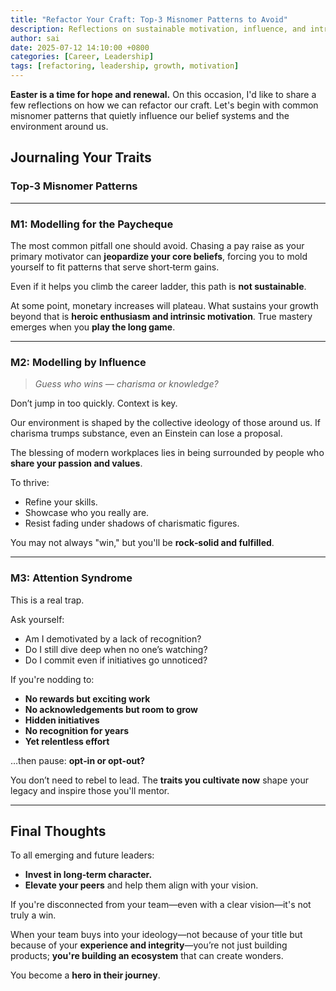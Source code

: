 ```yaml
---
title: "Refactor Your Craft: Top‑3 Misnomer Patterns to Avoid"
description: Reflections on sustainable motivation, influence, and intrinsic progress.
author: sai
date: 2025-07-12 14:10:00 +0800
categories: [Career, Leadership]
tags: [refactoring, leadership, growth, motivation]
---
```


**Easter is a time for hope and renewal.** On this occasion, I'd like to share a few reflections on how we can refactor our craft. Let's begin with common misnomer patterns that quietly influence our belief systems and the environment around us.

## Journaling Your Traits

### Top‑3 Misnomer Patterns

---

### **M1: Modelling for the Paycheque**

The most common pitfall one should avoid. Chasing a pay raise as your primary motivator can **jeopardize your core beliefs**, forcing you to mold yourself to fit patterns that serve short‑term gains.

Even if it helps you climb the career ladder, this path is **not sustainable**.

At some point, monetary increases will plateau. What sustains your growth beyond that is **heroic enthusiasm and intrinsic motivation**. True mastery emerges when you **play the long game**.

---

### **M2: Modelling by Influence**

> *Guess who wins — charisma or knowledge?*

Don’t jump in too quickly. Context is key.

Our environment is shaped by the collective ideology of those around us. If charisma trumps substance, even an Einstein can lose a proposal.

The blessing of modern workplaces lies in being surrounded by people who **share your passion and values**.

To thrive:
- Refine your skills.
- Showcase who you really are.
- Resist fading under shadows of charismatic figures.

You may not always "win," but you'll be **rock‑solid and fulfilled**.

---

### **M3: Attention Syndrome**

This is a real trap.

Ask yourself:
- Am I demotivated by a lack of recognition?
- Do I still dive deep when no one’s watching?
- Do I commit even if initiatives go unnoticed?

If you're nodding to:
- **No rewards but exciting work**
- **No acknowledgements but room to grow**
- **Hidden initiatives**
- **No recognition for years**
- **Yet relentless effort**

…then pause: **opt‑in or opt‑out?**

You don’t need to rebel to lead. The **traits you cultivate now** shape your legacy and inspire those you'll mentor.

---

## Final Thoughts

To all emerging and future leaders:

- **Invest in long‑term character.**
- **Elevate your peers** and help them align with your vision.

If you're disconnected from your team—even with a clear vision—it's not truly a win.

When your team buys into your ideology—not because of your title but because of your **experience and integrity**—you’re not just building products; **you're building an ecosystem** that can create wonders.

You become a **hero in their journey**.
